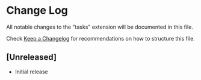 # Change Log

All notable changes to the "tasks" extension will be documented in this file.

Check [Keep a Changelog](http://keepachangelog.com/) for recommendations on how to structure this file.

## [Unreleased]

- Initial release